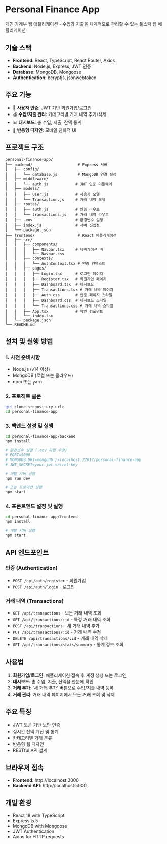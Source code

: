 # Personal Finance App

개인 가계부 웹 애플리케이션 - 수입과 지출을 체계적으로 관리할 수 있는 풀스택 웹 애플리케이션

## 기술 스택
- **Frontend**: React, TypeScript, React Router, Axios
- **Backend**: Node.js, Express, JWT 인증
- **Database**: MongoDB, Mongoose
- **Authentication**: bcryptjs, jsonwebtoken

## 주요 기능
- 🔐 **사용자 인증**: JWT 기반 회원가입/로그인
- 💰 **수입/지출 관리**: 카테고리별 거래 내역 추가/삭제
- 📊 **대시보드**: 총 수입, 지출, 잔액 통계
- 📱 **반응형 디자인**: 모바일 친화적 UI

## 프로젝트 구조
```
personal-finance-app/
├── backend/                    # Express 서버
│   ├── config/
│   │   └── database.js         # MongoDB 연결 설정
│   ├── middleware/
│   │   └── auth.js            # JWT 인증 미들웨어
│   ├── models/
│   │   ├── User.js            # 사용자 모델
│   │   └── Transaction.js     # 거래 내역 모델
│   ├── routes/
│   │   ├── auth.js            # 인증 라우트
│   │   └── transactions.js    # 거래 내역 라우트
│   ├── .env                   # 환경변수 설정
│   ├── index.js               # 서버 진입점
│   └── package.json
├── frontend/                   # React 애플리케이션
│   ├── src/
│   │   ├── components/
│   │   │   ├── Navbar.tsx     # 네비게이션 바
│   │   │   └── Navbar.css
│   │   ├── contexts/
│   │   │   └── AuthContext.tsx # 인증 컨텍스트
│   │   ├── pages/
│   │   │   ├── Login.tsx      # 로그인 페이지
│   │   │   ├── Register.tsx   # 회원가입 페이지
│   │   │   ├── Dashboard.tsx  # 대시보드
│   │   │   ├── Transactions.tsx # 거래 내역 페이지
│   │   │   ├── Auth.css       # 인증 페이지 스타일
│   │   │   ├── Dashboard.css  # 대시보드 스타일
│   │   │   └── Transactions.css # 거래 내역 스타일
│   │   ├── App.tsx            # 메인 컴포넌트
│   │   └── index.tsx
│   └── package.json
└── README.md
```

## 설치 및 실행 방법

### 1. 사전 준비사항
- Node.js (v14 이상)
- MongoDB (로컬 또는 클라우드)
- npm 또는 yarn

### 2. 프로젝트 클론
```bash
git clone <repository-url>
cd personal-finance-app
```

### 3. 백엔드 설정 및 실행
```bash
cd personal-finance-app/backend
npm install

# 환경변수 설정 (.env 파일 수정)
# PORT=5000
# MONGODB_URI=mongodb://localhost:27017/personal-finance-app
# JWT_SECRET=your-jwt-secret-key

# 개발 서버 실행
npm run dev

# 또는 프로덕션 실행
npm start
```

### 4. 프론트엔드 설정 및 실행
```bash
cd personal-finance-app/frontend
npm install

# 개발 서버 실행
npm start
```

## API 엔드포인트

### 인증 (Authentication)
- `POST /api/auth/register` - 회원가입
- `POST /api/auth/login` - 로그인

### 거래 내역 (Transactions)
- `GET /api/transactions` - 모든 거래 내역 조회
- `GET /api/transactions/:id` - 특정 거래 내역 조회
- `POST /api/transactions` - 새 거래 내역 추가
- `PUT /api/transactions/:id` - 거래 내역 수정
- `DELETE /api/transactions/:id` - 거래 내역 삭제
- `GET /api/transactions/stats/summary` - 통계 정보 조회

## 사용법

1. **회원가입/로그인**: 애플리케이션 접속 후 계정 생성 또는 로그인
2. **대시보드**: 총 수입, 지출, 잔액을 한눈에 확인
3. **거래 추가**: '새 거래 추가' 버튼으로 수입/지출 내역 등록
4. **거래 관리**: 거래 내역 페이지에서 모든 거래 조회 및 삭제

## 주요 특징
- JWT 토큰 기반 보안 인증
- 실시간 잔액 계산 및 통계
- 카테고리별 거래 분류
- 반응형 웹 디자인
- RESTful API 설계

## 브라우저 접속
- **Frontend**: http://localhost:3000
- **Backend API**: http://localhost:5000

## 개발 환경
- React 18 with TypeScript
- Express.js 5
- MongoDB with Mongoose
- JWT Authentication
- Axios for HTTP requests